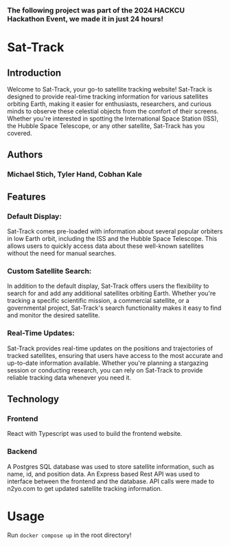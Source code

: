 ### The following project was part of the 2024 HACKCU Hackathon Event, we made it in just 24 hours!

# Sat-Track
## Introduction

Welcome to Sat-Track, your go-to satellite tracking website! Sat-Track is designed to provide real-time tracking information for various satellites orbiting Earth, making it easier for enthusiasts, researchers, and curious minds to observe these celestial objects from the comfort of their screens. Whether you're interested in spotting the International Space Station (ISS), the Hubble Space Telescope, or any other satellite, Sat-Track has you covered.

## Authors
### Michael Stich, Tyler Hand, Cobhan Kale

## Features
### Default Display:
Sat-Track comes pre-loaded with information about several popular orbiters in low Earth orbit, including the ISS and the Hubble Space Telescope. This allows users to quickly access data about these well-known satellites without the need for manual searches.
### Custom Satellite Search:
In addition to the default display, Sat-Track offers users the flexibility to search for and add any additional satellites orbiting Earth. Whether you're tracking a specific scientific mission, a commercial satellite, or a governmental project, Sat-Track's search functionality makes it easy to find and monitor the desired satellite.
### Real-Time Updates:
Sat-Track provides real-time updates on the positions and trajectories of tracked satellites, ensuring that users have access to the most accurate and up-to-date information available. Whether you're planning a stargazing session or conducting research, you can rely on Sat-Track to provide reliable tracking data whenever you need it.

## Technology

### Frontend
React with Typescript was used to build the frontend website. 

### Backend
A Postgres SQL database was used to store satellite information, such as name, id, and position data.
An Express based Rest API was used to interface between the frontend and the database.
API calls were made to n2yo.com to get updated satellite tracking information. 

# Usage
Run `docker compose up` in the root directory!

